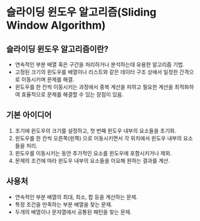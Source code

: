 # 슬라이딩 윈도우 알고리즘(Sliding Window Algorithm)

## 슬라이딩 윈도우 알고리즘이란?

- 연속적인 부분 배열 혹은 구간을 처리하거나 분석하는데 유용한 알고리즘 기법.
- 고정된 크기의 윈도우를 배열이나 리스트와 같은 데이터 구조 상에서 일정한 간격으로 이동시키며 문제를 해결.
- 윈도우를 한 칸씩 이동시키는 과정에서 중복 계산을 피하고 필요한 계산을 최적화하여 효율적으로 문제를 해결할 수 있는 장점이 있음.

## 기본 아이디어

1. 초기에 윈도우의 크기를 설정하고, 첫 번째 윈도우 내부의 요소들을 초기화.
2. 윈도우를 한 칸씩 오른쪽(왼쪽) 으로 이동시키면서 각 위치에서 윈도우 내부의 요소들을 처리.
3. 윈도우를 이동시키는 동안 추가적인 요소를 윈도우에 포함시키거나 제외.
4. 문제의 조건에 따라 윈도우 내부의 요소들을 이요해 원하는 결과를 계산.

## 사용처

- 연속적인 부분 배열의 최대, 최소, 합 등을 계산하는 문제.
- 특정 조건을 만족하는 부분 배열을 찾는 문제.
- 두개의 배열이나 문자열에서 공통된 패턴을 찾는 문제.
